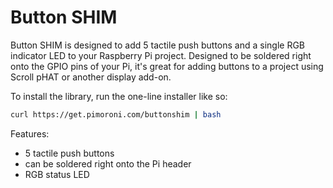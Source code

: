 <!--
---
name: Button SHIM
class: board
type: io
formfactor: Custom
manufacturer: Pimoroni
description: 5 tacile switches and one RGB LED for the Raspberry Pi
url: https://shop.pimoroni.com/products/button-shim
buy: https://shop.pimoroni.com/products/button-shim
image: 'button-shim.png'
pincount: 40
eeprom: no
power:
  '4':
  '17':
ground:
  '6':
pin:
  '3':
    mode: i2c
  '5':
    mode: i2c
-->
# Button SHIM

Button SHIM is designed to add 5 tactile push buttons and a single RGB indicator LED to your Raspberry Pi project. Designed to be soldered right onto the GPIO pins of your Pi, it's great for adding buttons to a project using Scroll pHAT or another display add-on.

To install the library, run the one-line installer like so:

```bash
curl https://get.pimoroni.com/buttonshim | bash
```

Features:

* 5 tactile push buttons
* can be soldered right onto the Pi header
* RGB status LED
